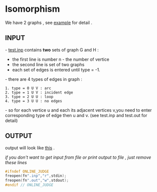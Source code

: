 # Isomorphism

We have 2 graphs , see [example](https://github.com/datbeohbbh/isomorphism/blob/master/example.png) for detail . 

## INPUT 

\- [test.inp](https://github.com/datbeohbbh/isomorphism/blob/master/test.inp) contains <b>two</b> sets of graph G and H : 

  * the first line is number n - the number of vertice
  * the second line is set of two graphs
  * each set of edges is entered until type = -1.

\- there are 4 types of edges in graph :

    1. type = 0 U V : arc
    2. type = 1 U V : incident edge
    3. type = 2 U U : loop
    4. type = 3 U U : no edges
 

\- so for each vertice u and each its adjacent vertices v,you need to enter corresponding type of edge then u and v.
(see test.inp and test.out for detail)

## OUTPUT

output will look like [this](https://github.com/datbeohbbh/isomorphism/blob/master/test.out) .

*if you don't want to get input from file or print output to file , *just remove these lines**

```c++
#ifndef ONLINE_JUDGE
freopen(fn".inp","r",stdin);
freopen(fn".out","w",stdout);
#endif // ONLINE_JUDGE
```
